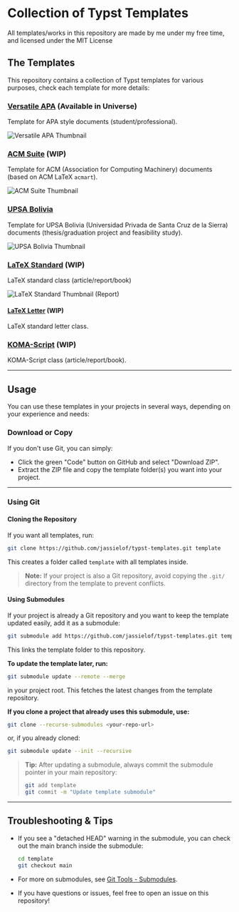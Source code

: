 # Collection of Typst Templates

All templates/works in this repository are made by me under my free time, and licensed under the MIT License

## The Templates

This repository contains a collection of Typst templates for various purposes, check each template for more details:

### [Versatile APA](./versatile-apa/README.md) (Available in Universe)

Template for APA style documents (student/professional).

![Versatile APA Thumbnail](./versatile-apa/thumbnail.png)

### [ACM Suite](./acm-suite/README.md) (WIP)

Template for ACM (Association for Computing Machinery) documents (based on ACM LaTeX `acmart`).

![ACM Suite Thumbnail](./acm-suite/thumbnail.png)

### [UPSA Bolivia](./upsa-bo/README.md)

Template for UPSA Bolivia (Universidad Privada de Santa Cruz de la Sierra) documents (thesis/graduation project and feasibility study).

![UPSA Bolivia Thumbnail](./upsa-bo/thumbnail.png)

### [LaTeX Standard](./latex-standard/README.md) (WIP)

LaTeX standard class (article/report/book)

![LaTeX Standard Thumbnail (Report)](./latex-reborn/thumbnail.png)

#### [LaTeX Letter](./latex-letter/README.md) (WIP)

LaTeX standard letter class.

### [KOMA-Script](./koma-script/README.md) (WIP)

KOMA-Script class (article/report/book).

---

## Usage

You can use these templates in your projects in several ways, depending on your experience and needs:

### Download or Copy

If you don't use Git, you can simply:

- Click the green "Code" button on GitHub and select "Download ZIP".
- Extract the ZIP file and copy the template folder(s) you want into your project.

---

### Using Git

#### Cloning the Repository

If you want all templates, run:

```sh
git clone https://github.com/jassielof/typst-templates.git template
```

This creates a folder called `template` with all templates inside.

> **Note:** If your project is also a Git repository, avoid copying the `.git/` directory from the template to prevent conflicts.

#### Using Submodules

If your project is already a Git repository and you want to keep the template updated easily, add it as a submodule:

```sh
git submodule add https://github.com/jassielof/typst-templates.git template
```

This links the template folder to this repository.

**To update the template later, run:**

```sh
git submodule update --remote --merge
```

in your project root.
This fetches the latest changes from the template repository.

**If you clone a project that already uses this submodule, use:**

```sh
git clone --recurse-submodules <your-repo-url>
```

or, if you already cloned:

```sh
git submodule update --init --recursive
```

> **Tip:** After updating a submodule, always commit the submodule pointer in your main repository:
>
> ```sh
> git add template
> git commit -m "Update template submodule"
> ```

---

## Troubleshooting & Tips

- If you see a "detached HEAD" warning in the submodule, you can check out the main branch inside the submodule:

  ```sh
  cd template
  git checkout main
  ```

- For more on submodules, see [Git Tools - Submodules](https://git-scm.com/book/en/v2/Git-Tools-Submodules).
- If you have questions or issues, feel free to open an issue on this repository!
